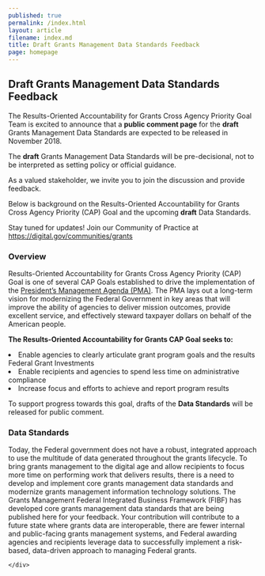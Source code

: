```yaml
---
published: true
permalink: /index.html
layout: article
filename: index.md
title: Draft Grants Management Data Standards Feedback 
page: homepage
---
```

<div class="row">
    <div class="col-md-8">
        <h2 class="mt-0">Draft Grants Management Data Standards Feedback</h2>
        <p>
            The Results-Oriented Accountability for Grants Cross Agency Priority Goal Team is excited to announce that a <strong>public comment page</strong> for the <strong>draft</strong> Grants Management Data Standards are expected to be released in November 2018. 

The <strong>draft</strong> Grants Management Data Standards will be pre-decisional, not to be interpreted as setting policy or official guidance. 

As a valued stakeholder, we invite you to join the discussion and provide feedback. 

Below is background on the Results-Oriented Accountability for Grants Cross Agency Priority (CAP) Goal and the upcoming <strong>draft</strong> Data Standards. 

Stay tuned for updates! Join our Community of Practice at <a href="https://digital.gov/communities/grants">https://digital.gov/communities/grants</a>

<h3>Overview</h3
The <u>Results-Oriented Accountability for Grants Cross Agency Priority (CAP) Goal</u> is one of several CAP Goals established to drive the implementation of the <u>President’s Management Agenda (PMA)</u>. The PMA lays out a long-term vision for modernizing the Federal Government in key areas that will improve the ability of agencies to deliver mission outcomes, provide excellent service, and effectively steward taxpayer dollars on behalf of the American people. 


<strong>The Results-Oriented Accountability for Grants CAP Goal seeks to:</strong>
<li>Enable agencies to clearly articulate grant program goals and the results Federal Grant Investments</li>
<li>	Enable recipients and agencies to spend less time on administrative compliance</li>
<li>	Increase focus and efforts to achieve and report program results</li>

To support progress towards this goal, drafts of the <strong>Data Standards</strong> will be released for public comment. 

<h3>Data Standards </h3>

Today, the Federal government does not have a robust, integrated approach to use the multitude of data generated throughout the grants lifecycle. To bring grants management to the digital age and allow recipients to focus more time on performing work that delivers results, there is a need to develop and implement core grants management data standards and modernize grants management information technology solutions.  The Grants Management Federal Integrated Business Framework (FIBF) has developed core grants management data standards that are being published here for your feedback.  Your contribution will contribute to a future state where grants data are interoperable, there are fewer internal and public-facing grants management systems, and Federal awarding agencies and recipients leverage data to successfully implement a risk-based, data-driven approach to managing Federal grants. 

    </div>

